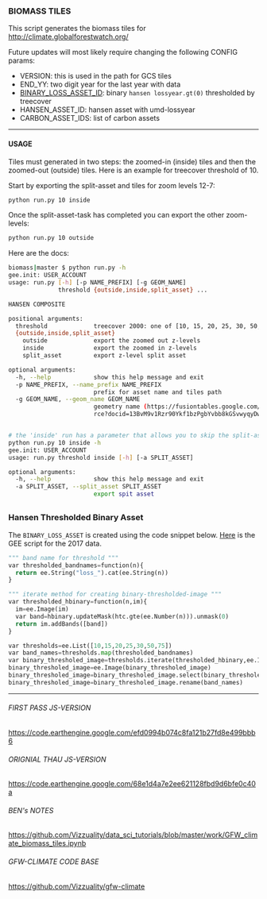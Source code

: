 ### BIOMASS TILES

This script generates the biomass tiles for http://climate.globalforestwatch.org/

Future updates will most likely require changing the following CONFIG params:

- VERSION: this is used in the path for GCS tiles
- END_YY: two digit year for the last year with data
- [BINARY_LOSS_ASSET_ID](#hbt): binary `hansen lossyear.gt(0)` thresholded by treecover
- HANSEN_ASSET_ID: hansen asset with umd-lossyear
- CARBON_ASSET_IDS: list of carbon assets

---
#### USAGE

Tiles must generated in two steps: the zoomed-in (inside) tiles and then the zoomed-out (outside) tiles. Here is an example for treecover threshold of 10.

Start by exporting the split-asset and tiles for zoom levels 12-7:
```bash
python run.py 10 inside
```

Once the split-asset-task has completed you can export the other zoom-levels:
```bash
python run.py 10 outside
```


Here are the docs:

```bash
biomass|master $ python run.py -h
gee.init: USER_ACCOUNT 
usage: run.py [-h] [-p NAME_PREFIX] [-g GEOM_NAME]
              threshold {outside,inside,split_asset} ...

HANSEN COMPOSITE

positional arguments:
  threshold             treecover 2000: one of [10, 15, 20, 25, 30, 50, 75]
  {outside,inside,split_asset}
    outside             export the zoomed out z-levels
    inside              export the zoomed in z-levels
    split_asset         export z-level split asset

optional arguments:
  -h, --help            show this help message and exit
  -p NAME_PREFIX, --name_prefix NAME_PREFIX
                        prefix for asset name and tiles path
  -g GEOM_NAME, --geom_name GEOM_NAME
                        geometry name (https://fusiontables.google.com/DataSou
                        rce?docid=13BvM9v1Rzr90Ykf1bzPgbYvbb8kGSvwyqyDwO8NI)


# the 'inside' run has a parameter that allows you to skip the split-asset export
python run.py 10 inside -h
gee.init: USER_ACCOUNT 
usage: run.py threshold inside [-h] [-a SPLIT_ASSET]

optional arguments:
  -h, --help            show this help message and exit
  -a SPLIT_ASSET, --split_asset SPLIT_ASSET
                        export spit asset
```

<a name='hbt'></a>
---
### Hansen Thresholded Binary Asset

The `BINARY_LOSS_ASSET` is created using the code snippet below. [Here](https://code.earthengine.google.com/53c13b75e91f3e68d882c878c70a7360) is the GEE script for the 2017 data.

```python
""" band name for threshold """
var thresholded_bandnames=function(n){
  return ee.String("loss_").cat(ee.String(n))
}

""" iterate method for creating binary-thresholded-image """
var thresholded_hbinary=function(n,im){
  im=ee.Image(im)
  var band=hbinary.updateMask(htc.gte(ee.Number(n))).unmask(0)
  return im.addBands([band])
}

var thresholds=ee.List([10,15,20,25,30,50,75])
var band_names=thresholds.map(thresholded_bandnames)
var binary_thresholed_image=thresholds.iterate(thresholded_hbinary,ee.Image(-1))
binary_thresholed_image=ee.Image(binary_thresholed_image)
binary_thresholed_image=binary_thresholed_image.select(binary_thresholed_image.bandNames().slice(1))
binary_thresholed_image=binary_thresholed_image.rename(band_names)
```


---

###### FIRST PASS JS-VERSION
https://code.earthengine.google.com/efd0994b074c8fa121b27fd8e499bbb6

###### ORIGNIAL THAU JS-VERSION
https://code.earthengine.google.com/68e1d4a7e2ee621128fbd9d6bfe0c40a

###### BEN's NOTES
https://github.com/Vizzuality/data_sci_tutorials/blob/master/work/GFW_climate_biomass_tiles.ipynb

###### GFW-CLIMATE CODE BASE
https://github.com/Vizzuality/gfw-climate